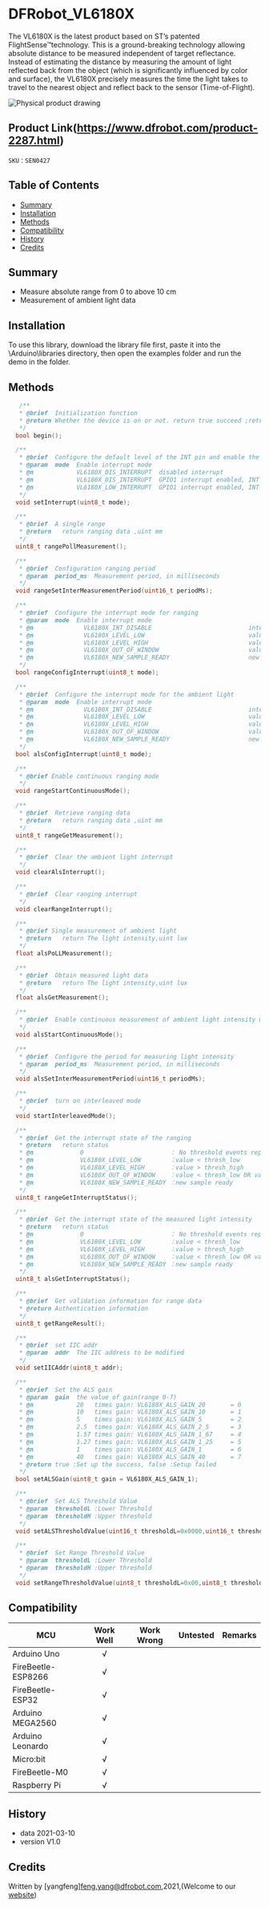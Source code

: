 # DFRobot_VL6180X

The VL6180X is the latest product based on ST’s patented FlightSense™technology. This is a ground-breaking technology allowing absolute distance to be measured independent of target reflectance. Instead of estimating the distance by measuring the amount of light reflected back from the object (which is significantly influenced by color and surface), the VL6180X precisely measures the time the light takes to travel to the nearest object and reflect back to the sensor (Time-of-Flight).


![Physical product drawing](./resources/images/SEN0427.jpg)

## Product Link(https://www.dfrobot.com/product-2287.html)
    SKU：SEN0427

## Table of Contents

* [Summary](#summary)
* [Installation](#installation)
* [Methods](#methods)
* [Compatibility](#compatibility)
* [History](#history)
* [Credits](#credits)
<snippet>
<content>

## Summary

* Measure absolute range from 0 to above 10 cm
* Measurement of ambient light data

## Installation

To use this library, download the library file first, paste it into the \Arduino\libraries directory, then open the examples folder and run the demo in the folder.

## Methods

```C++
   /**
   * @brief  Initialization function
   * @return Whether the device is on or not. return true succeed ;return false failed.
   */
  bool begin();

  /**
   * @brief  Configure the default level of the INT pin and enable the GPIO1 interrupt function
   * @param  mode  Enable interrupt mode
   * @n            VL6180X_DIS_INTERRUPT  disabled interrupt
   * @n            VL6180X_DIS_INTERRUPT  GPIO1 interrupt enabled, INT high by default
   * @n            VL6180X_LOW_INTERRUPT  GPIO1 interrupt enabled, INT low by default
   */
  void setInterrupt(uint8_t mode);

  /**
   * @brief  A single range
   * @return   return ranging data ,uint mm
   */
  uint8_t rangePollMeasurement();

  /**
   * @brief  Configuration ranging period
   * @param  period_ms  Measurement period, in milliseconds
   */
  void rangeSetInterMeasurementPeriod(uint16_t periodMs);

  /**
   * @brief  Configure the interrupt mode for ranging
   * @param  mode  Enable interrupt mode
   * @n              VL6180X_INT_DISABLE                           interrupt disable                   
   * @n              VL6180X_LEVEL_LOW                             value < thresh_low                      
   * @n              VL6180X_LEVEL_HIGH                            value > thresh_high                      
   * @n              VL6180X_OUT_OF_WINDOW                         value < thresh_low OR value > thresh_high
   * @n              VL6180X_NEW_SAMPLE_READY                      new sample ready                      
   */
  bool rangeConfigInterrupt(uint8_t mode);

  /**
   * @brief  Configure the interrupt mode for the ambient light
   * @param  mode  Enable interrupt mode
   * @n              VL6180X_INT_DISABLE                           interrupt disable                   
   * @n              VL6180X_LEVEL_LOW                             value < thresh_low                      
   * @n              VL6180X_LEVEL_HIGH                            value > thresh_high                      
   * @n              VL6180X_OUT_OF_WINDOW                         value < thresh_low OR value > thresh_high
   * @n              VL6180X_NEW_SAMPLE_READY                      new sample ready                      
   */
  bool alsConfigInterrupt(uint8_t mode);

  /**
   * @brief Enable continuous ranging mode
   */
  void rangeStartContinuousMode();

  /**
   * @brief  Retrieve ranging data
   * @return   return ranging data ,uint mm
   */
  uint8_t rangeGetMeasurement();

  /**
   * @brief  Clear the ambient light interrupt
   */
  void clearAlsInterrupt();

  /**
   * @brief  Clear ranging interrupt
   */
  void clearRangeInterrupt();

  /**
   * @brief Single measurement of ambient light
   * @return   return The light intensity,uint lux
   */
  float alsPoLLMeasurement();

  /**
   * @brief  Obtain measured light data
   * @return   return The light intensity,uint lux
   */
  float alsGetMeasurement();

  /**
   * @brief  Enable continuous measurement of ambient light intensity mode
   */
  void alsStartContinuousMode();

  /**
   * @brief  Configure the period for measuring light intensity
   * @param  period_ms  Measurement period, in milliseconds
   */
  void alsSetInterMeasurementPeriod(uint16_t periodMs);

  /**
   * @brief  turn on interleaved mode
   */
  void startInterleavedMode();

  /**
   * @brief  Get the interrupt state of the ranging
   * @return   return status
   * @n             0                        ： No threshold events reported
   * @n             VL6180X_LEVEL_LOW        ：value < thresh_low
   * @n             VL6180X_LEVEL_HIGH       ：value > thresh_high
   * @n             VL6180X_OUT_OF_WINDOW    ：value < thresh_low OR value > thresh_high
   * @n             VL6180X_NEW_SAMPLE_READY ：new sample ready
   */
  uint8_t rangeGetInterruptStatus();

  /**
   * @brief  Get the interrupt state of the measured light intensity
   * @return   return status
   * @n             0                        ： No threshold events reported
   * @n             VL6180X_LEVEL_LOW        ：value < thresh_low
   * @n             VL6180X_LEVEL_HIGH       ：value > thresh_high
   * @n             VL6180X_OUT_OF_WINDOW    ：value < thresh_low OR value > thresh_high
   * @n             VL6180X_NEW_SAMPLE_READY ：new sample ready
   */
  uint8_t alsGetInterruptStatus();

  /**
   * @brief  Get validation information for range data
   * @return Authentication information
   */
  uint8_t getRangeResult();

  /**
   * @brief  set IIC addr
   * @param  addr  The IIC address to be modified
   */
  void setIICAddr(uint8_t addr);

  /**
   * @brief  Set the ALS gain 
   * @param  gain  the value of gain(range 0-7)
   * @n            20   times gain: VL6180X_ALS_GAIN_20       = 0
   * @n            10   times gain: VL6180X_ALS_GAIN_10       = 1
   * @n            5    times gain: VL6180X_ALS_GAIN_5        = 2
   * @n            2.5  times gain: VL6180X_ALS_GAIN_2_5      = 3
   * @n            1.57 times gain: VL6180X_ALS_GAIN_1_67     = 4
   * @n            1.27 times gain: VL6180X_ALS_GAIN_1_25     = 5
   * @n            1    times gain: VL6180X_ALS_GAIN_1        = 6
   * @n            40   times gain: VL6180X_ALS_GAIN_40       = 7
   * @return true :Set up the success, false :Setup failed
   */
  bool setALSGain(uint8_t gain = VL6180X_ALS_GAIN_1);

  /**
   * @brief  Set ALS Threshold Value
   * @param  thresholdL :Lower Threshold
   * @param  thresholdH :Upper threshold
   */
  void setALSThresholdValue(uint16_t thresholdL=0x0000,uint16_t thresholdH=0xFFFF);

  /**
   * @brief  Set Range Threshold Value
   * @param  thresholdL :Lower Threshold
   * @param  thresholdH :Upper threshold
   */
  void setRangeThresholdValue(uint8_t thresholdL=0x00,uint8_t thresholdH=0xFF);

```

## Compatibility

| MCU                | Work Well | Work Wrong | Untested | Remarks |
| ------------------ | :-------: | :--------: | :------: | ------- |
| Arduino Uno        |     √     |            |          |         |
| FireBeetle-ESP8266 |     √     |            |          |         |
| FireBeetle-ESP32   |     √     |            |          |         |
| Arduino MEGA2560   |     √     |            |          |         |
| Arduino Leonardo   |     √     |            |          |         |
| Micro:bit          |     √     |            |          |         |
| FireBeetle-M0      |     √     |            |          |         |
| Raspberry Pi       |     √     |            |          |         |


## History

- data 2021-03-10
- version V1.0


## Credits

Written by [yangfeng]<feng.yang@dfrobot.com>,2021,(Welcome to our [website](https://www.dfrobot.com/))
